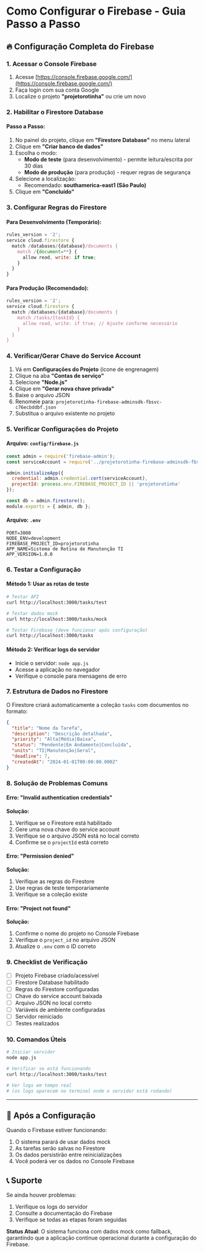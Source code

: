 # Como Configurar o Firebase - Guia Passo a Passo

## 🔥 Configuração Completa do Firebase

### 1. Acessar o Console Firebase

1. Acesse [https://console.firebase.google.com/](https://console.firebase.google.com/)
2. Faça login com sua conta Google
3. Localize o projeto **"projetorotinha"** ou crie um novo

### 2. Habilitar o Firestore Database

#### Passo a Passo:
1. No painel do projeto, clique em **"Firestore Database"** no menu lateral
2. Clique em **"Criar banco de dados"**
3. Escolha o modo:
   - **Modo de teste** (para desenvolvimento) - permite leitura/escrita por 30 dias
   - **Modo de produção** (para produção) - requer regras de segurança
4. Selecione a localização:
   - Recomendado: **southamerica-east1 (São Paulo)**
5. Clique em **"Concluído"**

### 3. Configurar Regras do Firestore

#### Para Desenvolvimento (Temporário):
```javascript
rules_version = '2';
service cloud.firestore {
  match /databases/{database}/documents {
    match /{document=**} {
      allow read, write: if true;
    }
  }
}
```

#### Para Produção (Recomendado):
```javascript
rules_version = '2';
service cloud.firestore {
  match /databases/{database}/documents {
    match /tasks/{taskId} {
      allow read, write: if true; // Ajuste conforme necessário
    }
  }
}
```

### 4. Verificar/Gerar Chave do Service Account

1. Vá em **Configurações do Projeto** (ícone de engrenagem)
2. Clique na aba **"Contas de serviço"**
3. Selecione **"Node.js"**
4. Clique em **"Gerar nova chave privada"**
5. Baixe o arquivo JSON
6. Renomeie para: `projetorotinha-firebase-adminsdk-fbsvc-c76ecbddbf.json`
7. Substitua o arquivo existente no projeto

### 5. Verificar Configurações do Projeto

#### Arquivo: `config/firebase.js`
```javascript
const admin = require('firebase-admin');
const serviceAccount = require('../projetorotinha-firebase-adminsdk-fbsvc-c76ecbddbf.json');

admin.initializeApp({
  credential: admin.credential.cert(serviceAccount),
  projectId: process.env.FIREBASE_PROJECT_ID || 'projetorotinha'
});

const db = admin.firestore();
module.exports = { admin, db };
```

#### Arquivo: `.env`
```env
PORT=3000
NODE_ENV=development
FIREBASE_PROJECT_ID=projetorotinha
APP_NAME=Sistema de Rotina de Manutenção TI
APP_VERSION=1.0.0
```

### 6. Testar a Configuração

#### Método 1: Usar as rotas de teste
```bash
# Testar API
curl http://localhost:3000/tasks/test

# Testar dados mock
curl http://localhost:3000/tasks/mock

# Testar Firebase (deve funcionar após configuração)
curl http://localhost:3000/tasks
```

#### Método 2: Verificar logs do servidor
- Inicie o servidor: `node app.js`
- Acesse a aplicação no navegador
- Verifique o console para mensagens de erro

### 7. Estrutura de Dados no Firestore

O Firestore criará automaticamente a coleção `tasks` com documentos no formato:

```json
{
  "title": "Nome da Tarefa",
  "description": "Descrição detalhada",
  "priority": "Alta|Média|Baixa",
  "status": "Pendente|Em Andamento|Concluída",
  "units": "TI|Manutenção|Geral",
  "deadline": 7,
  "createdAt": "2024-01-01T00:00:00.000Z"
}
```

### 8. Solução de Problemas Comuns

#### Erro: "Invalid authentication credentials"
**Solução:**
1. Verifique se o Firestore está habilitado
2. Gere uma nova chave do service account
3. Verifique se o arquivo JSON está no local correto
4. Confirme se o `projectId` está correto

#### Erro: "Permission denied"
**Solução:**
1. Verifique as regras do Firestore
2. Use regras de teste temporariamente
3. Verifique se a coleção existe

#### Erro: "Project not found"
**Solução:**
1. Confirme o nome do projeto no Console Firebase
2. Verifique o `project_id` no arquivo JSON
3. Atualize o `.env` com o ID correto

### 9. Checklist de Verificação

- [ ] Projeto Firebase criado/acessível
- [ ] Firestore Database habilitado
- [ ] Regras do Firestore configuradas
- [ ] Chave do service account baixada
- [ ] Arquivo JSON no local correto
- [ ] Variáveis de ambiente configuradas
- [ ] Servidor reiniciado
- [ ] Testes realizados

### 10. Comandos Úteis

```bash
# Iniciar servidor
node app.js

# Verificar se está funcionando
curl http://localhost:3000/tasks/test

# Ver logs em tempo real
# (os logs aparecem no terminal onde o servidor está rodando)
```

---

## 🚀 Após a Configuração

Quando o Firebase estiver funcionando:
1. O sistema parará de usar dados mock
2. As tarefas serão salvas no Firestore
3. Os dados persistirão entre reinicializações
4. Você poderá ver os dados no Console Firebase

## 📞 Suporte

Se ainda houver problemas:
1. Verifique os logs do servidor
2. Consulte a documentação do Firebase
3. Verifique se todas as etapas foram seguidas

**Status Atual**: O sistema funciona com dados mock como fallback, garantindo que a aplicação continue operacional durante a configuração do Firebase.